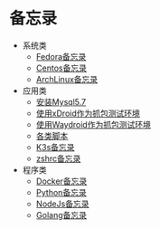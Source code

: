 # 备忘录
- 系统类
  - [Fedora备忘录](linux/Fedora备忘录.md)
  - [Centos备忘录](linux/Centos备忘录.md)
  - [ArchLinux备忘录](linux/ArchLinux备忘录.md)
- 应用类
  - [安装Mysql5.7](linux/mysql/Mysql57Install.md)
  - [使用xDroid作为抓包测试环境](linux/Android/使用xDroid作为抓包测试环境.md)
  - [使用Waydroid作为抓包测试环境](linux/Android/使用Waydroid作为抓包测试环境.md)
  - [各类脚本](linux/各类脚本.md)
  - [K3s备忘录](software/K3s备忘录.md)
  - [zshrc备忘录](linux/zshrc.md)
- 程序类
  - [Docker备忘录](linux/Docker备忘录.md)
  - [Python备忘录](software/Python备忘录.md)
  - [NodeJs备忘录](software/nodejs备忘录.md)
  - [Golang备忘录](program/golang/备忘录.md)
